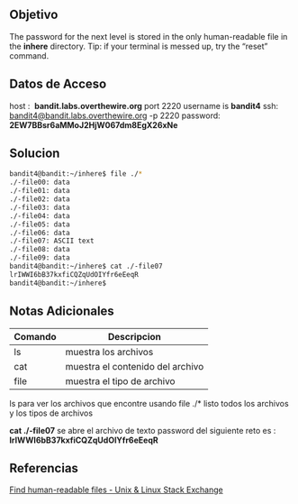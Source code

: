 ## Objetivo
The password for the next level is stored in the only human-readable file in the **inhere** directory. Tip: if your terminal is messed up, try the “reset” command.

## Datos de Acceso
host :  **bandit.labs.overthewire.org** port 2220
username is **bandit4**
ssh:  bandit4@bandit.labs.overthewire.org -p 2220
password: **2EW7BBsr6aMMoJ2HjW067dm8EgX26xNe**
## Solucion

``` bash
bandit4@bandit:~/inhere$ file ./*
./-file00: data
./-file01: data
./-file02: data
./-file03: data
./-file04: data
./-file05: data
./-file06: data
./-file07: ASCII text
./-file08: data
./-file09: data
bandit4@bandit:~/inhere$ cat ./-file07
lrIWWI6bB37kxfiCQZqUdOIYfr6eEeqR
bandit4@bandit:~/inhere$

```

## Notas Adicionales

| Comando | Descripcion |
| ---- | ----|
| ls| muestra los archivos|
| cat | muestra el contenido del archivo |
|file | muestra el tipo de archivo |


ls para ver los archivos que encontre 
usando file ./*  listo todos los archivos y los tipos de archivos 

**cat ./-file07** se abre el archivo de texto 
password del siguiente reto es : **lrIWWI6bB37kxfiCQZqUdOIYfr6eEeqR**
## Referencias

[Find human-readable files - Unix & Linux Stack Exchange](https://unix.stackexchange.com/questions/313442/find-human-readable-files)